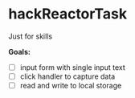 # hackReactorTask
Just for skills

**Goals:**
* [ ] input form with single input text
* [ ] click handler to capture data
* [ ] read and write to local storage
